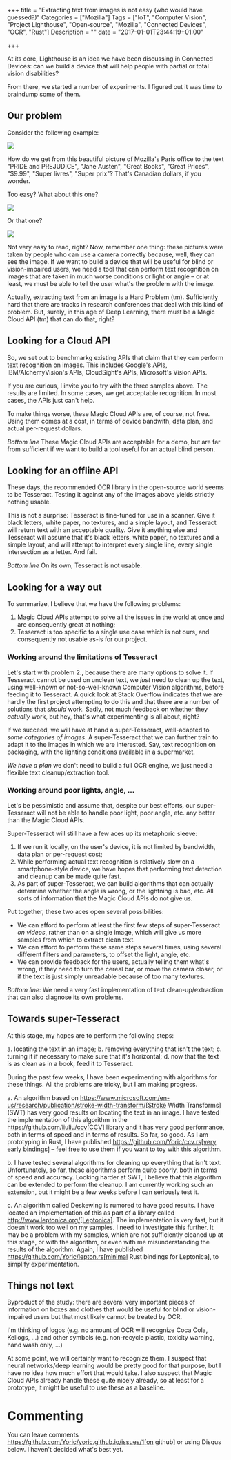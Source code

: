 +++
title = "Extracting text from images is not easy (who would have guessed?)"
Categories = ["Mozilla"]
Tags = ["IoT", "Computer Vision", "Project Lighthouse", "Open-source", "Mozilla",
  "Connected Devices", "OCR", "Rust"]
Description = ""
date = "2017-01-01T23:44:19+01:00"

+++


At its core, Lighthouse is an idea we have been discussing in Connected Devices: can we build a device that will help people with partial or total vision
disabilities?

From there, we started a number of experiments. I figured out it was time to
braindump some of them.

## Our problem


Consider the following example:

![](https://cloud.githubusercontent.com/assets/10190/18631303/80cce95a-7e71-11e6-8a4e-bed542e6e7bb.png)

How do we get from this beautiful picture of Mozilla's Paris office to the text "PRIDE and PREJUDICE", "Jane Austen", "Great Books", "Great Prices", "$9.99", "Super livres", "Super prix"? That's Canadian dollars, if you wonder.

Too easy? What about this one?

![](https://cloud.githubusercontent.com/assets/10190/18631577/13481e2a-7e73-11e6-9057-72aa048d7040.jpeg)

Or that one?

![](https://cloud.githubusercontent.com/assets/10190/18631784/45764bd2-7e74-11e6-9b2c-5ef823fd129a.jpeg)

Not very easy to read, right? Now, remember one thing: these pictures were taken by people who can use a camera correctly because, well, they can see the image. If we want to build a device that will be useful for blind or vision-impaired users, we need a tool that can perform text recognition on images that are taken in much worse conditions or light or angle – or at least, we must be able to tell the user what's the problem with the image.

Actually, extracting text from an image is a Hard Problem (tm). Sufficiently hard that there are tracks in research conferences that deal with this kind of problem. But, surely, in this age of Deep Learning, there must be a Magic Cloud API (tm) that can do that, right?


## Looking for a Cloud API

So, we set out to benchmarkg existing APIs that claim that they can perform text recognition on images. This includes Google's APIs, IBM/AlchemyVision's APIs, CloudSight's APIs, Microsoft's Vision APIs.

If you are curious, I invite you to try with the three samples above. The results are limited. In some cases, we get acceptable recognition. In most cases, the APIs just can't help.

To make things worse, these Magic Cloud APIs are, of course, not free. Using them comes at a cost, in terms of device bandwith, data plan, and actual per-request dollars.

*Bottom line* These Magic Cloud APIs are acceptable for a demo, but are far from sufficient if we want to build a tool useful for an actual blind person.

## Looking for an offline API

These days, the recommended OCR library in the open-source world seems to be Tesseract. Testing it against any of the images above yields strictly nothing usable.

This is not a surprise: Tesseract is fine-tuned for use in a scanner. Give it black letters, white paper, no textures, and a simple layout, and Tesseract will return text with an acceptable quality. Give it anything else and Tesseract will assume that it's black letters, white paper, no textures and a simple layout, and will attempt to interpret every single line, every single intersection as a letter. And fail.

*Bottom line* On its own, Tesseract is not usable.

## Looking for a way out

To summarize, I believe that we have the following problems:

1. Magic Cloud APIs attempt to solve all the issues in the world at once and are consequently great at nothing;
2. Tesseract is too specific to a single use case which is not ours, and consequently not usable as-is for our project.

### Working around the limitations of Tesseract

Let's start with problem 2., because there are many options to solve it. If Tesseract cannot be used on unclean text, we _just_ need to clean up the text, using well-known or not-so-well-known Computer Vision algorithms, before feeding it to Tesseract. A quick look at Stack Overflow indicates that we are hardly the first project attempting to do this and that there are a number of solutions that _should_ work. Sadly, not much feedback on whether they _actually_ work, but hey, that's what experimenting is all about, right?

If we succeed, we will have at hand a super-Tesseract, well-adapted to _some categories of images_. A super-Tesseract that we can further train to adapt it to the images in which we are interested. Say, text recognition on packaging, with the lighting conditions available in a supermarket.

*We have a plan* we don't need to build a full OCR engine, we just need a flexible text cleanup/extraction tool.

### Working around poor lights, angle, ...

Let's be pessimistic and assume that, despite our best efforts, our super-Tesseract will not be able to handle poor light, poor angle, etc. any better than the Magic Cloud APIs.

Super-Tesseract will still have a few aces up its metaphoric sleeve:

1. If we run it locally, on the user's device, it is not limited by bandwidth, data plan or per-request cost;
2. While performing actual text recognition is relatively slow on a smartphone-style device, we have hopes that performing text detection and cleanup can be made quite fast.
3. As part of super-Tesseract, we can build algorithms that can actually determine whether the angle is wrong, or the lightning is bad, etc. All sorts of information that the Magic Cloud APIs do not give us.

Put together, these two aces open several possibilities:

- We can afford to perform at least the first few steps of super-Tesseract *on videos*, rather than on a single image, which will give us more samples from which to extract clean text.
- We can afford to perform these same steps several times, using several different filters and parameters, to offset the light, angle, etc.
- We can provide feedback for the users, actually telling them what's wrong, if they need to turn the cereal bar, or move the camera closer, or if the text is just simply unreadable because of too many textures.

*Bottom line*: We need a very fast implementation of text clean-up/extraction that can also diagnose its own problems.

## Towards super-Tesseract

At this stage, my hopes are to perform the following steps:

a. locating the text in an image;
b. removing everything that isn't the text;
c. turning it if necessary to make sure that it's horizontal;
d. now that the text is as clean as in a book, feed it to Tesseract.

During the past few weeks, I have been experimenting with algorithms for these things. All the problems are tricky, but I am making progress.

a. An algorithm based on https://www.microsoft.com/en-us/research/publication/stroke-width-transform/[Stroke Width Transforms] (SWT) has very good results on locating the text in an image. I have tested the implementation of this algorithm in the https://github.com/liuliu/ccv[CCV] library and it has very good performance, both in terms of speed and in terms of results. So far, so good. As I am prototyping in Rust, I have published https://github.com/Yoric/ccv.rs[very early bindings] – feel free to use them if you want to toy with this algorithm.

b. I have tested several algorithms for cleaning up everything that isn't text. Unfortunately, so far, these algorithms perform quite poorly, both in terms of speed and accuracy. Looking harder at SWT, I believe that this algorithm can be extended to perform the cleanup. I am currently working such an extension, but it might be a few weeks before I can seriously test it.

c. An algorithm called Deskewing is rumored to have good results. I have located an implementation of this as part of a library called
http://www.leptonica.org/[Leptonica]. The implementation is very fast, but it doesn't work too well on my samples. I need to investigate this further. It may be a problem with my samples, which are not sufficiently cleaned up at this stage, or with the algorithm, or even with me misunderstanding the results of the algorithm. Again, I have published https://github.com/Yoric/lepton.rs[minimal Rust bindings for Leptonica], to simplify experimentation.

## Things not text

Byproduct of the study: there are several very important pieces of
information on boxes and clothes that would be useful for blind or vision-impaired users but that most likely cannot be treated by OCR.

I'm thinking of logos (e.g. no amount of OCR will recognize
Coca Cola, Kellogs, ...) and other symbols (e.g. non-recycle plastic,
toxicity warning, hand wash only, ...)

At some point, we will certainly want to recognize them. I suspect that neural networks/deep learning would be pretty good for that purpose, but I have no idea how much effort that would take. I also suspect that Magic Cloud APIs already handle these quite nicely already, so at least for a prototype, it might be useful to use these as a baseline.

# Commenting

You can leave comments https://github.com/Yoric/yoric.github.io/issues/1[on github] or using Disqus below. I haven't decided what's best yet.